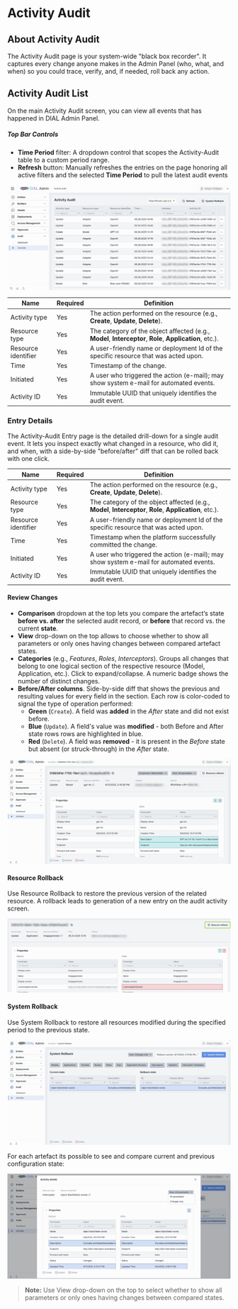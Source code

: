 # Activity Audit

## About Activity Audit

The Activity Audit page is your system-wide "black box recorder". It captures every change anyone makes in the Admin Panel (who, what, and when) so you could trace, verify, and, if needed, roll back any action.

## Activity Audit List

On the main Activity Audit screen, you can view all events that has happened in DIAL Admin Panel.

##### Top Bar Controls

* **Time Period** filter: A dropdown control that scopes the Activity-Audit table to a custom period range.
* **Refresh** button: Manually refreshes the entries on the page honoring all active filters and the selected **Time Period** to pull the latest audit events

![](img/img_66.png)

| Name                | Required | Definition                                                                                           |
|---------------------|-----------|------------------------------------------------------------------------------------------------------|
| Activity type       | Yes       | The action performed on the resource (e.g., **Create**, **Update**, **Delete**).                     |
| Resource type       | Yes       | The category of the object affected (e.g., **Model**, **Interceptor**, **Role**, **Application**, etc.). |
| Resource identifier | Yes       | A user-friendly name or deployment Id of the specific resource that was acted upon.                   |
| Time                | Yes       | Timestamp of the change.                                       |
| Initiated           | Yes       | A user who triggered the action (e-mail); may show system e-mail for automated events.                 |
| Activity ID         | Yes       | Immutable UUID that uniquely identifies the audit event.                                             |


### Entry Details

The Activity-Audit Entry page is the detailed drill-down for a single audit event.
It lets you inspect exactly what changed in a resource, who did it, and when, with a side-by-side "before/after" diff that can be rolled back with one click.

| Name                | Required | Definition                                                                                           |
|---------------------|-----------|------------------------------------------------------------------------------------------------------|
| Activity type       | Yes       | The action performed on the resource (e.g., **Create**, **Update**, **Delete**).                     |
| Resource type       | Yes       | The category of the object affected (e.g., **Model**, **Interceptor**, **Role**, **Application**, etc.). |
| Resource identifier | Yes       | A user-friendly name or deployment Id of the specific resource that was acted upon.                   |
| Time                | Yes       | Timestamp when the platform successfully committed the change.                                       |
| Initiated           | Yes       | A user who triggered the action (e-mail); may show system e-mail for automated events.                 |
| Activity ID         | Yes       | Immutable UUID that uniquely identifies the audit event.                                             |


#### Review Changes

* **Comparison** dropdown at the top lets you compare the artefact’s state **before vs. after** the selected audit record, or **before** that record vs. the current **state**.
* **View** drop-down on the top allows to choose whether to show all parameters or only ones having changes between compared artefact states.
* **Categories** (e.g., *Features*, *Roles*, *Interceptors*). Groups all changes that belong to one logical section of the respective resource (Model, Application, etc.). Click to expand/collapse. A numeric badge shows the number of distinct changes.
* **Before/After columns**. Side-by-side diff that shows the previous and resulting values for every field in the section. Each row is color-coded to signal the type of operation performed:
    * **Green** (`Create`). A field was **added** in the *After* state and did not exist before.
    * **Blue** (`Update`). A field's value was **modified** - both Before and After state rows rows are highlighted in blue.
    * **Red** (`Delete`). A field was **removed** - it is present in the *Before* state but absent (or struck-through) in the *After* state.

![](img/img_67.png)

#### Resource Rollback

Use Resource Rollback to restore the previous version of the related resource. A rollback leads to generation of a new entry on the audit activity screen.

![](img/84.png)

#### System Rollback

Use System Rollback to restore all resources modified during the specified period to the previous state.

![](img/84_1.png)

For each artefact its possible to see and compare current and previous configuration state:

![](img/84_2.png)

> **Note:** Use View drop-down on the top to select whether to show all parameters or only ones having changes between compared states. 
